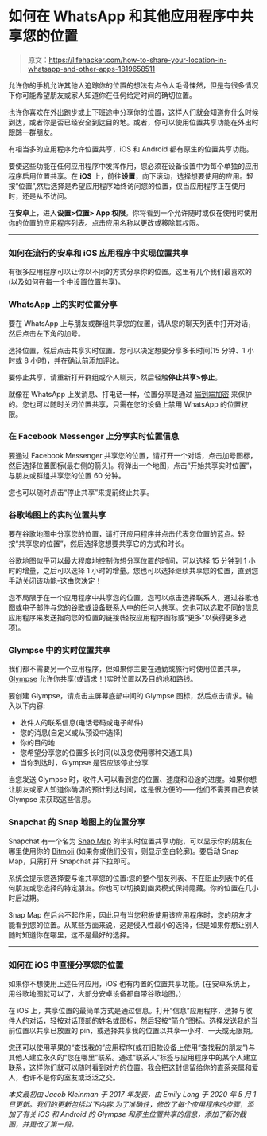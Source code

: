 # 如何在 WhatsApp 和其他应用程序中共享您的位置

> 原文：<https://lifehacker.com/how-to-share-your-location-in-whatsapp-and-other-apps-1819658511>

允许你的手机允许其他人追踪你的位置的想法有点令人毛骨悚然，但是有很多情况下你可能希望朋友或家人知道你在任何给定时间的确切位置。



也许你喜欢在外出跑步或上下班途中分享你的位置，这样人们就会知道你什么时候到达，或者你是否已经安全到达目的地。或者，你可以使用位置共享功能在外出时跟踪一群朋友。

有相当多的应用程序允许位置共享，iOS 和 Android 都有原生的位置共享功能。

要使这些功能在任何应用程序中发挥作用，您必须在设备设置中为每个单独的应用程序启用位置共享。在 **iOS** 上，前往**设置**，向下滚动，选择想要使用的应用。轻按“位置”,然后选择是希望应用程序始终访问您的位置，仅当应用程序正在使用时，还是从不访问。

在**安卓**上，进入**设置>位置> App 权限**。你将看到一个允许随时或仅在使用时使用你的位置的应用程序列表。点击应用名称以更改或移除其权限。

* * *

### **如何在流行的安卓和 iOS 应用程序中实现位置共享**

有很多应用程序可以让你以不同的方式分享你的位置。这里有几个我们最喜欢的(以及如何在每一个中设置位置共享)。

### **WhatsApp 上的实时位置分享**

要在 WhatsApp 上与朋友或群组共享您的位置，请从您的聊天列表中打开对话，然后点击左下角的加号。

选择位置，然后点击共享实时位置。您可以决定想要分享多长时间(15 分钟、1 小时或 8 小时)，并在确认前添加评论。

要停止共享，请重新打开群组或个人聊天，然后轻触**停止共享>停止**。

就像在 WhatsApp 上发消息、打电话一样，位置分享是通过 [端到端加密](https://lifehacker.com/whatsapp-turns-on-end-to-end-encryption-for-every-messa-1769157642) 来保护的。您也可以随时关闭位置共享，只需在您的设备上禁用 WhatsApp 的位置权限。

### **在 Facebook Messenger 上分享实时位置信息**

要通过 Facebook Messenger 共享您的位置，请打开一个对话，点击加号图标，然后选择位置图标(最右侧的箭头)。将弹出一个地图，点击“开始共享实时位置”，与朋友或群组共享您的位置 60 分钟。

您也可以随时点击“停止共享”来提前终止共享。

### **谷歌地图上的实时位置共享**

要在谷歌地图中分享您的位置，请打开应用程序并点击代表您位置的蓝点。轻按“共享您的位置”，然后选择您想要共享它的方式和时长。

谷歌地图似乎可以最大程度地控制你想分享位置的时间，可以选择 15 分钟到 1 小时的增量，之后可以选择 1 小时的增量。您也可以选择继续共享您的位置，直到您手动关闭该功能-这由您决定！

您不局限于在一个应用程序中共享您的位置。您可以点击选择联系人，通过谷歌地图或电子邮件与您的谷歌或设备联系人中的任何人共享。您也可以选取不同的信息应用程序来发送指向您的位置的链接(轻按应用程序图标或“更多”以获得更多选项)。

### **Glympse 中的实时位置共享**

我们都不需要另一个应用程序，但如果你主要在通勤或旅行时使用位置共享， [Glympse](https://glympse.com/get-glympse-app/) 允许你共享(或请求！)实时位置以及目的地和路线。

要创建 Glympse，请点击主屏幕底部中间的 Glympse 图标，然后点击请求。输入以下内容:

*   收件人的联系信息(电话号码或电子邮件)
*   您的消息(自定义或从预设中选择)
*   你的目的地
*   您希望分享您的位置多长时间(以及您使用哪种交通工具)
*   当你到达时，Glympse 是否应该停止分享

当您发送 Glympse 时，收件人可以看到您的位置、速度和沿途的进度。如果你想让朋友或家人知道你确切的预计到达时间，这是很方便的——他们不需要自己安装 Glympse 来获取这些信息。

### **Snapchat 的 Snap 地图上的位置分享**

Snapchat 有一个名为 [Snap Map](https://offspring.lifehacker.com/a-guide-to-snapchats-snap-map-for-parents-who-are-freak-1796609749) 的半实时位置共享功能，可以显示你的朋友在哪里使用你的 [Bitmoji](https://gizmodo.com/facebook-researchers-used-celebrity-bitmoji-to-help-cre-1794533337) (如果你或他们没有，则显示空白轮廓)。要启动 Snap Map，只需打开 Snapchat 并下拉即可。

系统会提示您选择要与谁共享您的位置:您的整个朋友列表、不在阻止列表中的任何朋友或您选择的特定朋友。你也可以切换到幽灵模式保持隐藏。你的位置在几小时后过期。

Snap Map 在后台不起作用，因此只有当您积极使用该应用程序时，您的朋友才能看到您的位置。从某些方面来说，这是侵入性最小的选择，但是如果你想让别人随时知道你在哪里，这不是最好的选择。

* * *

### **如何在 iOS 中直接分享您的位置**

如果你不想使用上述任何应用，iOS 也有内置的位置共享功能。(在安卓系统上，用谷歌地图就可以了，大部分安卓设备都自带谷歌地图。)

在 iOS 上，共享位置的最简单方式是通过信息。打开“信息”应用程序，选择与收件人的对话，轻按对话顶部的姓名或图标，然后轻按“简介”图标。选择发送我的当前位置以共享已放置的 pin，或选择共享我的位置以共享一小时、一天或无限期。

您还可以使用苹果的“查找我的”应用程序(或在旧款设备上使用“查找我的朋友”)与其他人建立永久的“您在哪里”联系。通过“联系人”标签与应用程序中的某个人建立联系，这样你们就可以随时看到对方的位置。我会把这封信留给你的直系亲属和爱人，也许不是你的室友或泛泛之交。

*本文最初由 Jacob Kleinman 于 2017 年发表，由 Emily Long 于 2020 年 5 月 1 日更新。我们的更新包括以下内容:为了准确性，修改了每个应用程序的步骤，添加了有关 iOS 和 Android 的 Glympse 和原生位置共享的信息，添加了新的截图，并更改了第一段。*
